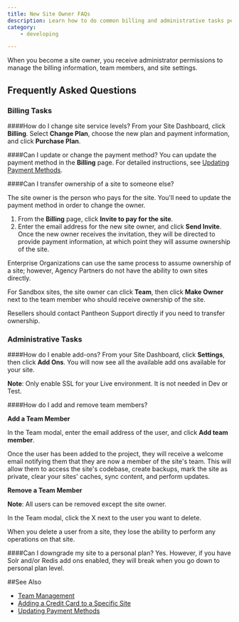 ```yaml
---
title: New Site Owner FAQs
description: Learn how to do common billing and administrative tasks performed by a site owner.
category:
    - developing

---
```

When you become a site owner, you receive administrator permissions to manage the billing information, team members, and site settings.


## Frequently Asked Questions

### Billing Tasks


####How do I change site service levels?
From your Site Dashboard, click  **Billing**. Select **Change Plan**, choose the new plan and payment information, and click **Purchase Plan**.

####Can I update or change the payment method?
You can update the payment method in the **Billing** page. For detailed instructions, see [Updating Payment Methods](/docs/articles/updating-payment-methods/).


####Can I transfer ownership of a site to someone else?

The site owner is the person who pays for the site. You'll need to update the payment method in order to change the owner.

1. From the **Billing** page, click **Invite to pay for the site**.
2. Enter the email address for the new site owner, and click **Send Invite**.
Once the new owner receives the invitation, they will be directed to provide payment information, at which point they will assume ownership of the site.

Enterprise Organizations can use the same process to assume ownership of a site; however, Agency Partners do not have the ability to own sites directly.

For Sandbox sites, the site owner can click **Team**, then click **Make Owner** next to the team member who should receive ownership of the site.

Resellers should contact Pantheon Support directly if you need to transfer ownership.


### Administrative Tasks


####How do I enable add-ons?
From your Site Dashboard, click **Settings**, then click **Add Ons**. You will now see all the available add ons available for your site.

**Note**: Only enable SSL for your Live environment. It is not needed in Dev or Test.



####How do I add and remove team members?

**Add a Team Member**

In the Team modal, enter the email address of the user, and click **Add team member**.

Once the user has been added to the project, they will receive a welcome email notifying them that they are now a member of the site's team. This will allow them to access the site's codebase, create backups, mark the site as private, clear your sites' caches, sync content, and perform updates.

**Remove a Team Member**

**Note**: All users can be removed except the site owner.

In the Team modal, click the X next to the user you want to delete.

When you delete a user from a site, they lose the ability to perform any operations on that site.


####Can I downgrade my site to a personal plan?
Yes. However, if you have Solr and/or Redis add ons enabled, they will break when you go down to personal plan level.


##See Also
- [Team Management](/docs/articles/sites/team-management/)
- [Adding a Credit Card to a Specific Site](/docs/articles/sites/settings/add-a-credit-card-to-a-site#add-a-credit-card-to-a-specific-site)
- [Updating Payment Methods](/docs/articles/updating-payment-methods/)
